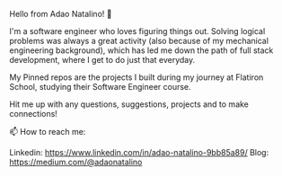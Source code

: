 Hello from Adao Natalino! 👋

I'm a software engineer who loves figuring things out. Solving logical problems was always a great activity (also because of my mechanical engineering background), which has led me down the path of full stack development, where I get to do just that everyday.

My Pinned repos are the projects I built during my journey at Flatiron School, studying their Software Engineer course.

Hit me up with any questions, suggestions, projects and to make connections!

📫 How to reach me: 

Linkedin: https://www.linkedin.com/in/adao-natalino-9bb85a89/
Blog: https://medium.com/@adaonatalino


<!--
**AdaoNatalino/AdaoNatalino** is a ✨ _special_ ✨ repository because its `README.md` (this file) appears on your GitHub profile.

Here are some ideas to get you started:

- 🔭 I’m currently working on ...
- 🌱 I’m currently learning ...
- 👯 I’m looking to collaborate on ...
- 🤔 I’m looking for help with ...
- 💬 Ask me about ...
- 📫 How to reach me: ...
- 😄 Pronouns: ...
- ⚡ Fun fact: ...
-->
